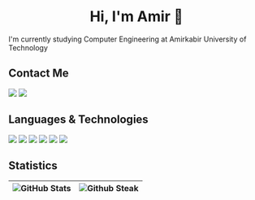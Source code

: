 <h1 align="center">Hi, I'm Amir 👾</h1>

I'm currently studying Computer Engineering at Amirkabir University of Technology

<!-- - 💬 Ask me about how to write **hello, world!** -->

## Contact Me

[![](https://img.shields.io/badge/-amir.m.raei@tutanota.com-gray?style=for-the-badge&logo=tutanota)](mailto:amir.m.raei@tutanota.com)
[![](https://img.shields.io/badge/-amirmohammadraei-gray?style=for-the-badge&logo=linkedin)](https://www.linkedin.com/in/amirmohammad-raei/)

## Languages & Technologies

[![](https://img.shields.io/badge/-python3-white?style=for-the-badge&logo=python)](https://www.python.org/)
[![](https://img.shields.io/badge/-django-white?style=for-the-badge&logo=django)](https://www.djangoproject.com)
[![](https://img.shields.io/badge/-linux-white?style=for-the-badge&logo=linux)](https://www.linux.org/)
[![](https://img.shields.io/badge/-docker-white?style=for-the-badge&logo=docker)](https://www.docker.com/)
[![](https://img.shields.io/badge/-kubernetes-white?style=for-the-badge&logo=kubernetes)](https://www.kubernetes.io/)
[![](https://img.shields.io/badge/-go-white?style=for-the-badge&logo=go)](https://go.dev/)

## Statistics

![GitHub Stats](https://github-readme-stats.vercel.app/api?username=amirmohammadraei&show_icons=true&theme=dark)  |  ![Github Steak](https://github-readme-streak-stats.herokuapp.com/?user=amirmohammadraei&theme=monokai)
:-------------------------:|:-------------------------:
